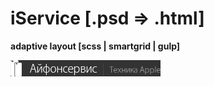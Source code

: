 # iService [.psd => .html]

**adaptive layout [scss | smartgrid | gulp]**

![Progect logo](https://github.com/zonderweb/HubiService/blob/master/app/img/logo-git.jpg)